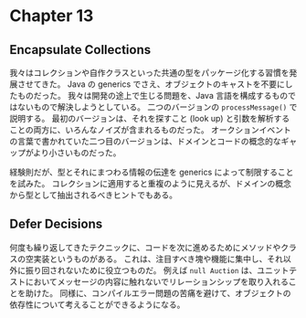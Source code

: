 Chapter 13
==========

Encapsulate Collections
-----------------------

我々はコレクションや自作クラスといった共通の型をパッケージ化する習慣を発展させてきた。
Java の generics でさえ、オブジェクトのキャストを不要にしたものだった。
我々は開発の途上で生じる問題を、Java 言語を構成するものではないもので解決しようとしている。
二つのバージョンの `processMessage()` で説明する。
最初のバージョンは、それを探すこと (look up) と引数を解析することの両方に、いろんなノイズが含まれるものだった。
オークションイベントの言葉で書かれていた二つ目のバージョンは、ドメインとコードの概念的なギャップがより小さいものだった。

経験則だが、型とそれにまつわる情報の伝達を generics によって制限することを試みた。
コレクションに適用すると重複のように見えるが、ドメインの概念から型として抽出されるべきヒントでもある。


Defer Decisions
-----------------------

何度も繰り返してきたテクニックに、コードを次に進めるためにメソッドやクラスの空実装というものがある。
これは、注目すべき塊や機能に集中し、それ以外に振り回されないために役立つものだ。
例えば `null Auction` は、ユニットテストにおいてメッセージの内容に触れないでリレーションシップを取り入れることを助けた。
同様に、コンパイルエラー問題の苦痛を避けて、オブジェクトの依存性について考えることができるようになる。